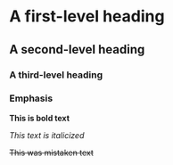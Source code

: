 # A first-level heading
## A second-level heading
### A third-level heading

### Emphasis
**This is bold text**

*This text is italicized*
 
 ~~This was mistaken text~~
